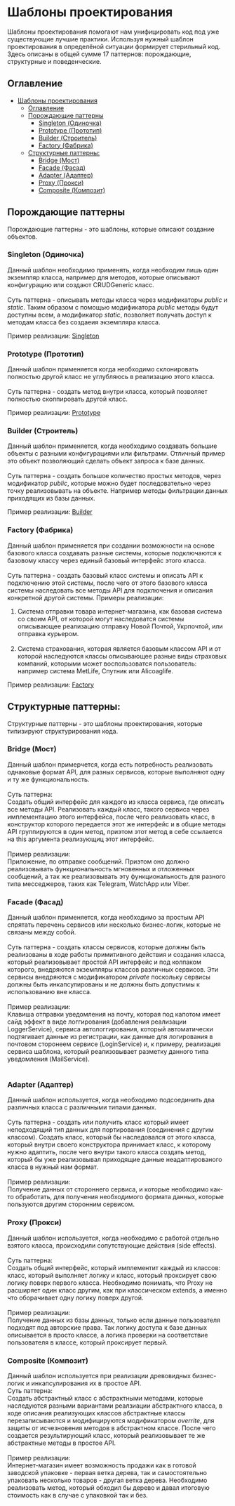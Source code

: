 # Шаблоны проектирования

Шаблоны проектирования помогают нам унифицировать код под уже существующие лучшие практики. Используя нужный шаблон проектирования в определёной ситуации формирует стерильный код. Здесь описаны в общей сумме 17 паттернов: порождающие, структурные и поведенческие.

## Оглавление
- [Шаблоны проектирования](#шаблоны-проектирования)
  - [Оглавление](#оглавление)
  - [Порождающие паттерны](#порождающие-паттерны)
    - [Singleton (Одиночка)](#singleton-одиночка)
    - [Prototype (Прототип)](#prototype-прототип)
    - [Builder (Строитель)](#builder-строитель)
    - [Factory (Фабрика)](#factory-фабрика)
  - [Структурные паттерны:](#структурные-паттерны)
    - [Bridge (Мост)](#bridge-мост)
    - [Facade (Фасад)](#facade-фасад)
    - [Adapter (Адаптер)](#adapter-адаптер)
    - [Proxy (Прокси)](#proxy-прокси)
    - [Composite (Композит)](#composite-композит)

## Порождающие паттерны

Порождающие паттерны - это шаблоны, которые описают создание объектов.

### Singleton (Одиночка)

Данный шаблон необходимо применять, когда необходим лишь один экземпляр класса, например для методов, которые описывают конфигурацию или создают CRUDGeneric класс. <br/> <br/>
Суть паттерна - описывать методы класса через модификаторы *public* и *static*. Таким образом с помощью модификатора *public* методы будут доступны всем, а модификатор *static*, позволяет получать доступ к методам класса без создаеия экземпляра класса. 

Пример реализации: [Singleton](creational_patterns/Singleton.ts)

### Prototype (Прототип)

Данный шаблон применяется когда необходимо склонировать полностью другой класс не углубляюсь в реализацию этого класса. <br/> <br/>
Суть паттерна - создать метод внутри класса, который позволяет полностью скоппировать другой класс. 

Пример реализации: [Prototype](creational_patterns/Prototype.ts)

### Builder (Строитель) 
Данный шаблон применяется, когда необходимо создавать большие объекты с разными конфигурациями или фильтрами. Отличный пример это объект позволяющий сделать объект запроса к базе данных. <br/> <br/>
Суть паттерна - создать большое количество простых методов, через модификатор *public*, которые можно будет последовательно через точку реализовывать на объекте. Например методы фильтрации данных приходящих из базы данных.

Пример реализации: [Builder](creational_patterns/Builder.ts)

### Factory (Фабрика) 
Данный шаблон применяется при создании возможности на основе базового класса создавать разные системы, которые подключаются к базовому классу через единый базовый интерфейс этого класса. <br/> <br/>
Суть паттерна - создать базовый класс системы и описать API к подключению этой системы, после чего от этого базового класса системы наследовать все методы API для подключения и описания конкретной другой системы.
Примеры реализации: <br/>
1. Система отправки товара интернет-магазина, как базовая система со своим API, от которой могут наследоватся системы описывающее реализацию отправку Новой Почтой, Укрпочтой, или отправка курьером. <br/> <br/>
2. Система страхования, которая является базовым классом API и от которой наследуются классы описывающее разные виды страховых компаний, которыми может воспользоватся пользователь: например система MetLife, Спутник или Alicoaglife.

Пример реализации: [Factory](creational_patterns/Factory.ts)

## Структурные паттерны:

Структурные паттерны - это шаблоны проектирования, которые типизируют структурирования кода.

### Bridge (Мост)
Данный шаблон примерчется, когда есть потребность реализовать однаковые формат API, для разных сервисов, которые выполняют одну и ту же функциональность. <br/> <br/> 
Суть паттерна: <br/> 
Создать общий интерфейс для каждого из класса сервиса, где описать все методы API. Реализовать каждый класс, такого сервиса через имплементацию этого интерфейса, после чего реализовать класс, в конструктор которого передается этот же интерфейс и в общие методы API группируются в один метод, приэтом этот метод в себе ссылается на this аргумента реализующиц этот интерфейс. <br/> <br/> 
Пример реализации: <br/>
Приложение, по отправке сообщений. Приэтом оно должно реализовывать функциональность мгновенных и отложенных сообщений, а так же реализовывать эту функциональность для разного типа месседжеров, таких как Telegram, WatchApp или Viber.

### Facade (Фасад) 
Данный шаблон применяется, когда необходимо за простым API спрятать перечень сервисов или несколько бизнес-логик, которые не связаны между собой. <br/> <br/> 
Суть паттерна - создать классы сервисов, которые должны быть реализованы в ходе работы примитивного действия и создания класса, который реализовывает простой API интерфейс и под колпаком которого, внедряются экземпляры классов различных сервисов. Эти сервисы внедряются с модификатором *private* поскольку сервисы должны быть инкапсулированы и не должны быть допустимы к использованию вне класса. <br/> <br/> 
Пример реализации: <br/> 
Клавиша отправки уведомления на почту, которая под капотом имеет сайд эффект в виде логгирования (добавления реализации LoggerService), сервиса автологгирования, который автоматически подтягивает данные из регистрации, как данные для логирования в почтовом сторонеем сервисе (LoginService) и, к примеру, реализация сервиса шаблона, который реализовывает разметку данного типа уведомления (MailService). <br/> <br/> 

### Adapter (Адаптер) 
Данный шаблон используется, когда необходимо подсоединить два различных класса с различными типами данных. <br/> <br/> 
Суть паттерна - создать или получить класс который имеет неподходящий тип данных для портирования (соединения с другим классом). Создать класс, который бы наследовался от этого класса, который внутри своего конструктора принимает класс, к которому нужно адаптить, после чего внутри такого класса создать метод, который бы уже реализовывал приходящие данные неадаптированого класса в нужный нам формат. <br/> <br/> 
Пример реализации: <br/> 
Получение данных от стороннего сервиса, и которые необходимо как-то обработать, для получения необходимого формата данных, которые пользуются другим сторонним сервисом. 

### Proxy (Прокси) 
Данный шаблон используется, когда необходимо с работой отдельно взятого класса, происходили сопутствующие действия (side effects). <br/> <br/> 
Суть паттерна: <br/> 
Создать общий интерфейс, который имплементит каждый из классов: класс, который выполняет логику и класс, который проксирует свою логику поверх первого класса. Необходимо понимать, что Proxy не расширяет один класс другим, как при классическом extends, а именно что оборачивает одну логику поверх другой. <br/> <br/> 
Пример реализации: <br/> 
Получение данных из базы данных, только если данные пользователя подходят под авторские права. Так логику доступа к базе данных описывается в просто классе, а логика проверки на соответствие пользователя в классе, который проксирует первый.

### Composite (Композит) 
Данный шаблон используется при реализации древовидных бизнес-логик и инкапсулирования их в простое API. <br/> 
Суть паттерна: <br/> 
Создать абстрактный класс с абстрактными методами, которые наследуются разными вариантами реалзиации абстрактного класса, в ходе описания реализующих классов абстрактные классы перезаписываются и модифицируются модификатором *overrite*, для защиты от исчезновения методов в абстрактном классе. После чего создается результирующий класс, который реализовывает те же абстрактные методы в простое API. <br/> <br/> 
Пример реализации: <br/> 
Интернет-магазин имеет возможность продажи как в готовой заводской упаковке - первая ветка дерева, так и самостоятельно упаковать несколько товаров - другая ветка дерева. Необходимо реализовать метод, который обходил бы дерево и давал итоговую стоимость как в случае с упаковкой так и без.

